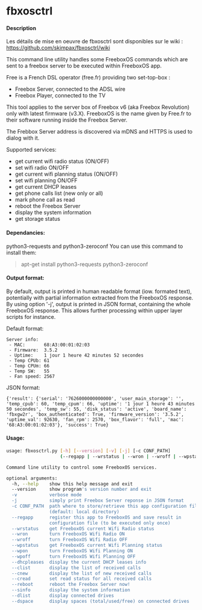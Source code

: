 fbxosctrl
=========

#### Description

Les détails de mise en oeuvre de fbxosctrl sont disponibles sur le wiki : https://github.com/skimpax/fbxosctrl/wiki


This command line utility handles some FreeboxOS commands which are sent to a
freebox server to be executed within FreeboxOS app.

Free is a French DSL operator (free.fr) providing two set-top-box :
  * Freebox Server, connected to the ADSL wire
  * Freebox Player, connected to the TV

This tool applies to the server box of Freebox v6 (aka Freebox Revolution) only with latest firmware (v3.X).
FreeboxOS is the name given by Free.fr to their software running inside the Freebox Server.

The Frebbox Server address is discovered via mDNS and HTTPS is used to dialog with it.

Supported services:
  - get current wifi radio status (ON/OFF)
  - set wifi radio ON/OFF
  - get current wifi planning status (ON/OFF)
  - set wifi planning ON/OFF
  - get current DHCP leases
  - get phone calls list (new only or all)
  - mark phone call as read
  - reboot the Freebox Server
  - display the system information
  - get storage status


#### Dependancies:
python3-requests and python3-zeroconf
You can use this command to install them:  
> apt-get install python3-requests python3-zeroconf


#### Output format:
By default, output is printed in human readable format (iow. formated text), potentially with partial information extracted from the FreeboxOS response.
By using option '-j', output is printed in JSON format, containing the whole FreeboxOS response. This allows further processing within upper layer scripts for instance.

Default format:
```
Server info:
 - MAC:       68:A3:00:01:02:03
 - Firmware:  3.5.2
 - Uptime:    1 jour 1 heure 42 minutes 52 secondes
 - Temp CPUb: 61
 - Temp CPUm: 66
 - Temp SW:   55
 - Fan speed: 2567
```
JSON format:
```
{'result': {'serial': '7626000000000000', 'user_main_storage': '', 'temp_cpub': 60, 'temp_cpum': 66, 'uptime': '1 jour 1 heure 43 minutes 50 secondes', 'temp_sw': 55, 'disk_status': 'active', 'board_name': 'fbxgw2r', 'box_authenticated': True, 'firmware_version': '3.5.2', 'uptime_val': 92630, 'fan_rpm': 2570, 'box_flavor': 'full', 'mac': '68:A3:00:01:02:03'}, 'success': True}
```

#### Usage:

```bash
usage: fbxosctrl.py [-h] [--version] [-v] [-j] [-c CONF_PATH]
                    (--regapp | --wrstatus | --wron | --wroff | --wpstatus | --wpon | --wpoff | --dhcpleases | --clist | --cnew | --cread | --reboot | --sinfo | --dlist | --dspace)

Command line utility to control some FreeboxOS services.

optional arguments:
  -h, --help    show this help message and exit
  --version     show program's version number and exit
  -v            verbose mode
  -j            simply print Freebox Server reponse in JSON format
  -c CONF_PATH  path where to store/retrieve this app configuration files
                (default: local directory)
  --regapp      register this app to FreeboxOS and save result in
                configuration file (to be executed only once)
  --wrstatus    get FreeboxOS current Wifi Radio status
  --wron        turn FreeboxOS Wifi Radio ON
  --wroff       turn FreeboxOS Wifi Radio OFF
  --wpstatus    get FreeboxOS current Wifi Planning status
  --wpon        turn FreeboxOS Wifi Planning ON
  --wpoff       turn FreeboxOS Wifi Planning OFF
  --dhcpleases  display the current DHCP leases info
  --clist       display the list of received calls
  --cnew        display the list of new received calls
  --cread       set read status for all received calls
  --reboot      reboot the Freebox Server now!
  --sinfo       display the system information
  --dlist       display connected drives
  --dspace      display spaces (total/used/free) on connected drives
```
